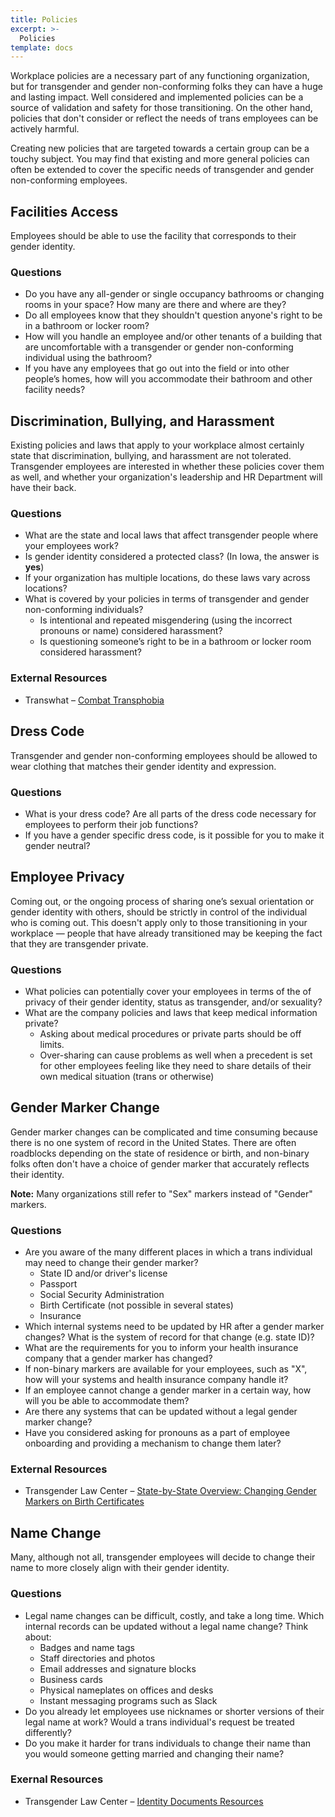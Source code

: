 ```yaml
---
title: Policies
excerpt: >-
  Policies
template: docs
---
```


Workplace policies are a necessary part of any functioning organization, but for
transgender and gender non-conforming folks they can have a huge and lasting
impact. Well considered and implemented policies can be a source of validation
and safety for those transitioning. On the other hand, policies that don't
consider or reflect the needs of trans employees can be actively harmful.

Creating new policies that are targeted towards a certain group can
be a touchy subject. You may find that existing and more general policies can often be
extended to cover the specific needs of transgender and gender non-conforming
employees.

## Facilities Access

Employees should be able to use the facility that corresponds to their gender
identity.

### Questions
- Do you have any all-gender or single occupancy bathrooms or changing rooms in your space? How many are there and where are they?
- Do all employees know that they shouldn't question anyone's right to be in a bathroom or locker room?
- How will you handle an employee and/or other tenants of a building that are uncomfortable with a transgender or gender non-conforming individual using the bathroom?
- If you have any employees that go out into the field or into other people’s homes, how will you accommodate their bathroom and other facility needs?

## Discrimination, Bullying, and Harassment
Existing policies and laws that apply to your workplace almost certainly state
that discrimination, bullying, and harassment are not tolerated. Transgender employees
are interested in whether these policies cover them as well, and whether your organization's
leadership and HR Department will have their back.

### Questions
- What are the state and local laws that affect transgender people where your employees work?
- Is gender identity considered a protected class? (In Iowa, the answer is **yes**)
- If your organization has multiple locations, do these laws vary across locations?
- What is covered by your policies in terms of transgender and gender non-conforming individuals?
  - Is intentional and repeated misgendering (using the incorrect pronouns or name) considered harassment?
  - Is questioning someone’s right to be in a bathroom or locker room considered harassment?

### External Resources
- Transwhat &ndash; [Combat Transphobia](http://transwhat.org/transphobia/)

## Dress Code

Transgender and gender non-conforming employees should be allowed to wear clothing
that matches their gender identity and expression.

### Questions
- What is your dress code? Are all parts of the dress code necessary for employees to perform their job functions?
- If you have a gender specific dress code, is it possible for you to make it gender neutral?

## Employee Privacy

Coming out, or the ongoing process of sharing one’s sexual orientation or gender identity with others, should be strictly
in control of the individual who is coming out. This doesn't apply only to those transitioning in your workplace &mdash;
people that have already transitioned may be keeping the fact that they are transgender private.

### Questions
- What policies can potentially cover your employees in terms of the of privacy of their gender identity, status as transgender, and/or sexuality?
- What are the company policies and laws that keep medical information private?
  - Asking about medical procedures or private parts should be off limits.
  - Over-sharing can cause problems as well when a precedent is set for other employees feeling like they need to share details of their own medical situation (trans or otherwise)

## Gender Marker Change
Gender marker changes can be complicated and time consuming because there is no one
system of record in the United States. There are often roadblocks depending on the state
of residence or birth, and non-binary folks often don't have a choice of gender marker
that accurately reflects their identity.

<div class="note">
  <strong>Note:</strong>
  Many organizations still refer to "Sex" markers instead of "Gender" markers.
</div>

### Questions
- Are you aware of the many different places in which a trans individual may need to change their gender marker?
  - State ID and/or driver's license
  - Passport
  - Social Security Administration
  - Birth Certificate (not possible in several states)
  - Insurance
- Which internal systems need to be updated by HR after a gender marker changes? What is the system of record for that change (e.g. state ID)?
- What are the requirements for you to inform your health insurance company that a gender marker has changed?
- If non-binary markers are available for your employees, such as "X", how will your systems and health insurance company handle it?
- If an employee cannot change a gender marker in a certain way, how will you be able to accommodate them?
- Are there any systems that can be updated without a legal gender marker change?
- Have you considered asking for pronouns as a part of employee onboarding and providing a mechanism to change them later?

### External Resources
- Transgender Law Center &ndash; [State-by-State Overview: Changing Gender Markers on Birth Certificates](https://transgenderlawcenter.org/resources/id/state-by-state-overview-changing-gender-markers-on-birth-certificates)

## Name Change

Many, although not all, transgender employees will decide to change their name to
more closely align with their gender identity.

### Questions
- Legal name changes can be difficult, costly, and take a long time. Which internal records can be updated without a legal name change? Think about:
  - Badges and name tags
  - Staff directories and photos
  - Email addresses and signature blocks
  - Business cards
  - Physical nameplates on offices and desks
  - Instant messaging programs such as Slack
- Do you already let employees use nicknames or shorter versions of their legal name at work? Would a trans individual's request be treated differently?
- Do you make it harder for trans individuals to change their name than you would someone getting married and changing their name?

### Exernal Resources
- Transgender Law Center &ndash; [Identity Documents Resources](https://transgenderlawcenter.org/resources/id)
